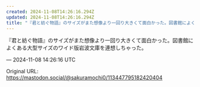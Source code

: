 ```yaml
---
created: 2024-11-08T14:26:16.294Z
updated: 2024-11-08T14:26:16.294Z
title: "『君と紡ぐ物語』のサイズがまた想像より一回り大きくて面白かった。図書館によくある[...]"
---
```


<p>『君と紡ぐ物語』のサイズがまた想像より一回り大きくて面白かった。図書館によくある大型サイズのワイド版岩波文庫を連想しちゃった。</p>

&mdash; 2024-11-08 14:26:16 UTC

Original URL: https://mastodon.social/@sakuramochi0/113447795182420404

